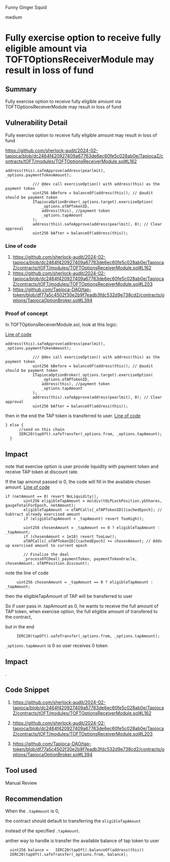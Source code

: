 Funny Ginger Squid

medium

# Fully exercise option to receive fully eligible amount via TOFTOptionsReceiverModule may result in loss of fund

## Summary

Fully exercise option to receive fully eligible amount via TOFTOptionsReceiverModule may result in loss of fund

## Vulnerability Detail

Fully exercise option to receive fully eligible amount may result in loss of fund

https://github.com/sherlock-audit/2024-02-tapioca/blob/dc2464f420927409a67763de6ec60fe5c028ab0e/TapiocaZ/contracts/tOFT/modules/TOFTOptionsReceiverModule.sol#L162

```solidity
address(this).safeApprove(address(pearlmit), _options.paymentTokenAmount);

            /// @dev call exerciseOption() with address(this) as the payment token
            uint256 bBefore = balanceOf(address(this)); // @audit should be payment token
            ITapiocaOptionBroker(_options.target).exerciseOption(
                _options.oTAPTokenID,
                address(this), //payment token
                _options.tapAmount
            );
            address(this).safeApprove(address(pearlmit), 0); // Clear approval
            uint256 bAfter = balanceOf(address(this));
```

### Line of code    
1. https://github.com/sherlock-audit/2024-02-tapioca/blob/dc2464f420927409a67763de6ec60fe5c028ab0e/TapiocaZ/contracts/tOFT/modules/TOFTOptionsReceiverModule.sol#L162
2. https://github.com/sherlock-audit/2024-02-tapioca/blob/dc2464f420927409a67763de6ec60fe5c028ab0e/TapiocaZ/contracts/tOFT/modules/TOFTOptionsReceiverModule.sol#L203
3. https://github.com/Tapioca-DAO/tap-token/blob/df77a5c4502f30e2b9f7eadb3fdc532d9e738cd2/contracts/options/TapiocaOptionBroker.sol#L394
### Proof of concept
In TOFTOptionsReceiverModule.sol, look at this logic:

[Line of code](https://github.com/sherlock-audit/2024-02-tapioca/blob/dc2464f420927409a67763de6ec60fe5c028ab0e/TapiocaZ/contracts/tOFT/modules/TOFTOptionsReceiverModule.sol#L162)
```solidity
address(this).safeApprove(address(pearlmit), _options.paymentTokenAmount);

            /// @dev call exerciseOption() with address(this) as the payment token
            uint256 bBefore = balanceOf(address(this)); // @audit should be payment token
            ITapiocaOptionBroker(_options.target).exerciseOption(
                _options.oTAPTokenID,
                address(this), //payment token
                _options.tapAmount
            );
            address(this).safeApprove(address(pearlmit), 0); // Clear approval
            uint256 bAfter = balanceOf(address(this));
```
then in the end the TAP token is transferred to user.
[Line of code](https://github.com/sherlock-audit/2024-02-tapioca/blob/dc2464f420927409a67763de6ec60fe5c028ab0e/TapiocaZ/contracts/tOFT/modules/TOFTOptionsReceiverModule.sol#L203)
```solidity
} else {
      //send on this chain
      IERC20(tapOft).safeTransfer(_options.from, _options.tapAmount);
  }
```
## Impact
note that exercise option is user provide liquidity with payment token and receive TAP token at discount rate.

If the tap amonut passed is 0, the code will fill in the available chosen amount. [Line of code](https://github.com/Tapioca-DAO/tap-token/blob/df77a5c4502f30e2b9f7eadb3fdc532d9e738cd2/contracts/options/TapiocaOptionBroker.sol#L394)
```solidity
if (netAmount == 0) revert NoLiquidity();
        uint256 eligibleTapAmount = muldiv(tOLPLockPosition.ybShares, gaugeTotalForEpoch, netAmount);
        eligibleTapAmount -= oTAPCalls[_oTAPTokenID][cachedEpoch]; // Subtract already exercised amount
        if (eligibleTapAmount < _tapAmount) revert TooHigh();

        uint256 chosenAmount = _tapAmount == 0 ? eligibleTapAmount : _tapAmount;
        if (chosenAmount < 1e18) revert TooLow();
        oTAPCalls[_oTAPTokenID][cachedEpoch] += chosenAmount; // Adds up exercised amount to current epoch

        // Finalize the deal
        _processOTCDeal(_paymentToken, paymentTokenOracle, chosenAmount, oTAPPosition.discount);
```
note the line of code
```solidity
     uint256 chosenAmount = _tapAmount == 0 ? eligibleTapAmount : _tapAmount;
```
then the eligibleTapAmount of TAP will be transferred to user

So if user pass in .tapAmount as 0, he wants to receive the full amount of TAP token, when exercise option, the full eligible amount of transfered to the contract, 

but in the end

```solidity
     IERC20(tapOft).safeTransfer(_options.from, _options.tapAmount);
```
`_options.tapAmount` is 0 so user receives 0 token

## Impact

.

## Code Snippet

1. https://github.com/sherlock-audit/2024-02-tapioca/blob/dc2464f420927409a67763de6ec60fe5c028ab0e/TapiocaZ/contracts/tOFT/modules/TOFTOptionsReceiverModule.sol#L162

3. https://github.com/sherlock-audit/2024-02-tapioca/blob/dc2464f420927409a67763de6ec60fe5c028ab0e/TapiocaZ/contracts/tOFT/modules/TOFTOptionsReceiverModule.sol#L203

5. https://github.com/Tapioca-DAO/tap-token/blob/df77a5c4502f30e2b9f7eadb3fdc532d9e738cd2/contracts/options/TapiocaOptionBroker.sol#L394

## Tool used

Manual Review

## Recommendation

When the `.tapAmount` is 0, 

the contract should default to transferring the `eligibleTapAmount` 

instead of the specified `.tapAmount`. 

anther way to handle is transfer the available balance of tap token to user

```solidity
  uint256 balance =   IERC20(tapOft).balanceOf(address(this))
  IERC20(tapOft).safeTransfer(_options.from, balance);
```


